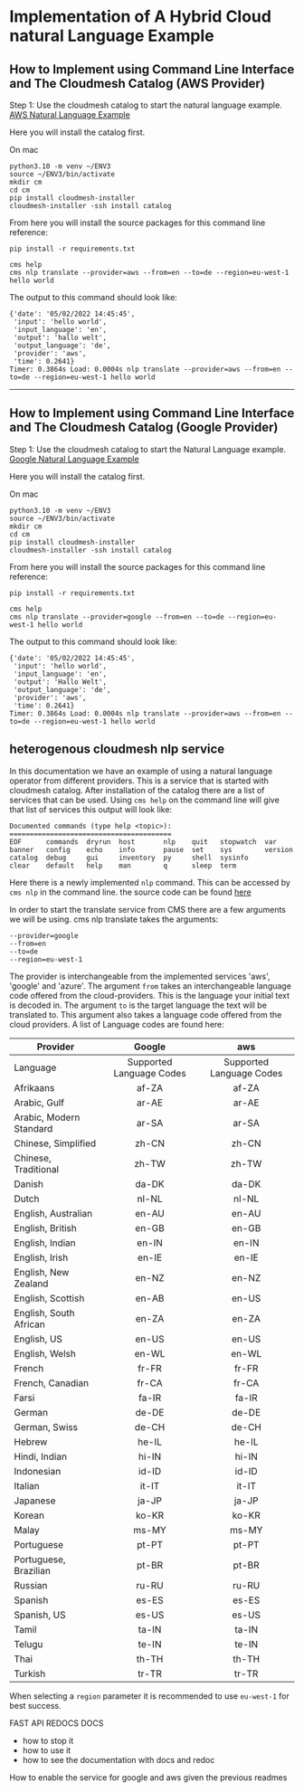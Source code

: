 # Implementation of A Hybrid Cloud natural  Language Example

## How to Implement using Command Line Interface and The Cloudmesh Catalog (AWS Provider)



Step 1: Use the cloudmesh catalog to start the natural language example. [AWS Natural Language Example](/Users/mysol/cm/cloudmesh-nlp/cloudmesh/nlp/provider/aws/translate.py)

Here you will install the catalog first.

On mac

```commandline
python3.10 -m venv ~/ENV3
source ~/ENV3/bin/activate
mkdir cm
cd cm
pip install cloudmesh-installer
cloudmesh-installer -ssh install catalog
```

From here you will install the source packages for this command line reference:
```commandline
pip install -r requirements.txt
```

```commandline
cms help
cms nlp translate --provider=aws --from=en --to=de --region=eu-west-1 hello world
```

The output to this command should look like:
```
{'date': '05/02/2022 14:45:45',
 'input': 'hello world',
 'input_language': 'en',
 'output': 'hallo welt',
 'output_language': 'de',
 'provider': 'aws',
 'time': 0.2641}
Timer: 0.3864s Load: 0.0004s nlp translate --provider=aws --from=en --to=de --region=eu-west-1 hello world
```



-----


## How to Implement using Command Line Interface and The Cloudmesh Catalog (Google Provider)

Step 1: Use the cloudmesh catalog to start the Natural Language example.
[Google Natural Language Example](/Users/mysol/cm/cloudmesh-nlp/cloudmesh/nlp/provider/google/translate.py)

Here you will install the catalog first.

On mac

```commandline
python3.10 -m venv ~/ENV3
source ~/ENV3/bin/activate
mkdir cm
cd cm
pip install cloudmesh-installer
cloudmesh-installer -ssh install catalog
```

From here you will install the source packages for this command line reference:
```commandline
pip install -r requirements.txt
```

```commandline
cms help
cms nlp translate --provider=google --from=en --to=de --region=eu-west-1 hello world
```

The output to this command should look like:
```
{'date': '05/02/2022 14:45:45',
 'input': 'hello world',
 'input_language': 'en',
 'output': 'Hallo Welt',
 'output_language': 'de',
 'provider': 'aws',
 'time': 0.2641}
Timer: 0.3864s Load: 0.0004s nlp translate --provider=aws --from=en --to=de --region=eu-west-1 hello world
```

## heterogenous cloudmesh nlp service


In this documentation we have an example of using a natural language operator from different providers.
This is a service that is started with cloudmesh catalog. After installation of the catalog
there are a list of services that can be used. 
Using ```cms help``` on the command line will give that list of services
this output will look like:
```
Documented commands (type help <topic>):
========================================
EOF      commands  dryrun  host       nlp    quit   stopwatch  var    
banner   config    echo    info       pause  set    sys        version
catalog  debug     gui     inventory  py     shell  sysinfo  
clear    default   help    man        q      sleep  term     
```

Here there is a newly implemented ``nlp`` command. 
This can be accessed by ``cms nlp`` in the command line.
the source code can be found [here](/Users/mysol/cm/cloudmesh-nlp/cloudmesh/nlp/command/nlp.py)

In order to start the translate service from CMS there are a
few arguments we will be using.
cms nlp translate takes the arguments:
```
--provider=google
--from=en
--to=de
--region=eu-west-1
```
The provider is interchangeable from the implemented services 'aws', 'google'
and 'azure'.
The argument ``from`` takes an interchangeable language code offered from the
cloud-providers. This is the language your initial text is decoded in.
The argument ``to`` is the target language the text will be translated to. 
This argument also takes a language code offered from the cloud providers.
A list of Language codes are found here:


| Provider                |          Google          |           aws            |
|-------------------------|:------------------------:|:------------------------:|
| Language	               | Supported Language Codes | Supported Language Codes |
| Afrikaans	              |          af-ZA	          |          af-ZA           |
| Arabic, Gulf            |          	ar-AE          |          	ar-AE       |   
 Arabic, Modern Standard |         	ar-SA	          |          ar-SA       |    
 Chinese, Simplified	    |          zh-CN           |          zh-CN     |      
 Chinese, Traditional    |         	zh-TW	          |          zh-TW         |  
 Danish	                 |          da-DK	          |          da-DK        |   
 Dutch	                  |          nl-NL	          |          nl-NL        |   
 English, Australian	    |          en-AU	          |          en-AU     |      
 English, British	       |          en-GB	          |          en-GB         |  
 English, Indian	        |          en-IN	          |          en-IN	   |       
 English, Irish	         |          en-IE	          |          en-IE	      |    
 English, New Zealand	   |          en-NZ	          |          en-NZ        |   
 English, Scottish	      |          en-AB	          |          en-US        |   
 English, South African  |         	en-ZA	          |          en-ZA       |    
 English, US	            |          en-US	          |          en-US   |        
 English, Welsh	         |          en-WL	          |          en-WL	    |      
 French	                 |          fr-FR           |          fr-FR        |   
 French, Canadian	       |          fr-CA	          |          fr-CA     |      
 Farsi	                  |          fa-IR	          | fa-IR|
 German	                 |        de-DE	            |de-DE|
 German, Swiss	          |          de-CH	          |de-CH|
 Hebrew	         |          he-IL	          |        he-IL|
 Hindi, Indian	          |          hi-IN	          |hi-IN|
 Indonesian	             |          id-ID	          |id-ID|
 Italian 	               |          it-IT           | it-IT |
 Japanese	               |          ja-JP	          | ja-JP	  |
 Korean  	               |          ko-KR	          |ko-KR|
 Malay   	               |          ms-MY           |    ms-MY|
 Portuguese	             |          pt-PT           |pt-PT|
 Portuguese, Brazilian	  |          pt-BR           |pt-BR   |
 Russian	                |          ru-RU           | ru-RU  |
 Spanish	                |          es-ES           | es-ES   |
 Spanish, US	            |          es-US           | es-US  |
 Tamil	                  |          ta-IN           |  ta-IN |
 Telugu	                 |          te-IN           |te-IN  |
 Thai	                   |          th-TH           | th-TH |
 Turkish	                |          tr-TR           |tr-TR|


When  selecting a ``region`` parameter it is recommended to use
``eu-west-1`` for best success.


FAST API REDOCS DOCS
* how to stop it
* how to use it
* how to see the documentation with docs and redoc

How to enable the service for google and aws given the previous readmes
